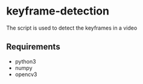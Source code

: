 # keyframe-detection
The script is used to detect the keyframes in a video

## Requirements
 - python3
 - numpy
 - opencv3
